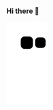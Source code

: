 ### Hi there 👋
![snake gif](https://github.com/Formandodev/Formandodev/blob/output/github-contribution-grid-snake.svg)
